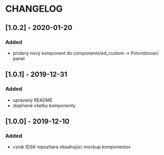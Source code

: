 # CHANGELOG


## [1.0.2] - 2020-01-20

### Added
- pridaný nový komponent do components/ed_custom -> Potvrdzovací panel


## [1.0.1] - 2019-12-31

### Added
- upravený README
- doplnené všetky komponenty


## [1.0.0] - 2019-12-10

### Added
- vznik IDSK repozitara obsahujúci mockup komponentov
